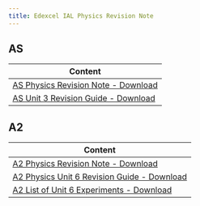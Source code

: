 ```yaml
---
title: Edexcel IAL Physics Revision Note
---
```


## AS

| Content                                                                                                           |
| ----------------------------------------------------------------------------------------------------------------- |
| [AS Physics Revision Note - Download](https://www.dropbox.com/s/yhzwdst96vjkbyi/IAL_AS_Physics_SN_6.pdf?dl=1)     |
| [AS Unit 3 Revision Guide - Download](https://www.dropbox.com/s/lpwmw3v1lloy003/IAL_Physics_Unit_3_note.pdf?dl=1) |

## A2

| Content                                                                                                                           |
| --------------------------------------------------------------------------------------------------------------------------------- |
| [A2 Physics Revision Note - Download](https://www.dropbox.com/s/f8h3gtexxfxfmqv/IAL_A2_Physics_Note_SN.pdf?dl=1)                  |
| [A2 Physics Unit 6 Revision Guide - Download](https://www.slideshare.net/SamithSenadeera/a2-edexcel-unit-6-revision)              |
| [A2 List of Unit 6 Experiments - Download](https://www.dropbox.com/s/7ukbp9tckxezn5y/List%20of%20experiments%20Unit%206.pdf?dl=1) |
